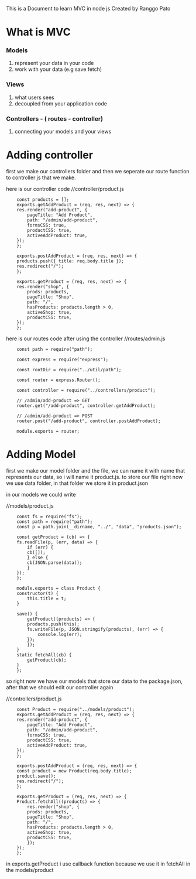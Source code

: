 This is a Document to learn MVC in node js Created by Ranggo Pato

# What is MVC

### Models

1. represent your data in your code
2. work with your data (e.g save fetch)

### Views

1. what users sees
2. decoupled from your application code

### Controllers - ( routes - controller)

1. connecting your models and your views

# Adding controller

first we make our controllers folder and then we seperate our route function to controller js that we make.

here is our controller code
//controller/product.js

        const products = [];
        exports.getAddProduct = (req, res, next) => {
        res.render("add-product", {
            pageTitle: "Add Product",
            path: "/admin/add-product",
            formsCSS: true,
            productCSS: true,
            activeAddProduct: true,
        });
        };

        exports.postAddProduct = (req, res, next) => {
        products.push({ title: req.body.title });
        res.redirect("/");
        };

        exports.getProduct = (req, res, next) => {
        res.render("shop", {
            prods: products,
            pageTitle: "Shop",
            path: "/",
            hasProducts: products.length > 0,
            activeShop: true,
            productCSS: true,
        });
        };

here is our routes code after using the controller
//routes/admin.js

        const path = require("path");

        const express = require("express");

        const rootDir = require("../util/path");

        const router = express.Router();

        const controller = require("../controllers/product");

        // /admin/add-product => GET
        router.get("/add-product", controller.getAddProduct);

        // /admin/add-product => POST
        router.post("/add-product", controller.postAddProduct);

        module.exports = router;

# Adding Model

first we make our model folder and the file, we can name it with name that represents our data, so i will name it product.js. to store our file right now we use data folder, in that folder we store it in product.json

in our models we could write

//models/product.js

        const fs = require("fs");
        const path = require("path");
        const p = path.join(__dirname, "../", "data", "products.json");

        const getProduct = (cb) => {
        fs.readFile(p, (err, data) => {
            if (err) {
            cb([]);
            } else {
            cb(JSON.parse(data));
            }
        });
        };

        module.exports = class Product {
        constructor(t) {
            this.title = t;
        }

        save() {
            getProduct((products) => {
            products.push(this);
            fs.writeFile(p, JSON.stringify(products), (err) => {
                console.log(err);
            });
            });
        }
        static fetchAll(cb) {
            getProduct(cb);
        }
        };

so right now we have our models that store our data to the package.json, after that we should edit our controller again

//controllers/product.js

        const Product = require("../models/product");
        exports.getAddProduct = (req, res, next) => {
        res.render("add-product", {
            pageTitle: "Add Product",
            path: "/admin/add-product",
            formsCSS: true,
            productCSS: true,
            activeAddProduct: true,
        });
        };

        exports.postAddProduct = (req, res, next) => {
        const product = new Product(req.body.title);
        product.save();
        res.redirect("/");
        };

        exports.getProduct = (req, res, next) => {
        Product.fetchAll((products) => {
            res.render("shop", {
            prods: products,
            pageTitle: "Shop",
            path: "/",
            hasProducts: products.length > 0,
            activeShop: true,
            productCSS: true,
            });
        });
        };

in exports.getProduct i use callback function because we use it in fetchAll in the models/product
